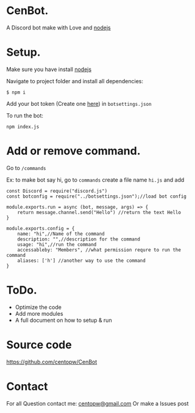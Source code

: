 CenBot.
===========

A Discord bot make with Love and [nodejs](https://nodejs.org)


Setup.
=============

Make sure you have install [nodejs](https://nodejs.org)

Navigate to project folder and install all dependencies:
   
   ``$ npm i``

Add your bot token (Create one [here](https://discord.com/developers/applications)) in ``botsettings.json``

To run the bot:

   ``npm index.js``

Add or remove command.
=====================

Go to ``/commands`` 

Ex: to make bot say hi, go to ``commands`` create a file name ``hi.js`` and add

```node
const Discord = require("discord.js")
const botconfig = require("../botsettings.json");//load bot config

module.exports.run = async (bot, message, args) => {
    return message.channel.send("Hello") //return the text Hello
}

module.exports.config = {
    name: "hi",//Name of the command
    description: "",//description for the command
    usage: "hi",//run the command 
    accessableby: "Members", //what permission requre to run the command
    aliases: ['h'] //another way to use the command
}
```

ToDo.
====

 - Optimize the code
 - Add more modules
 - A full document on how to setup & run
 
 
Source code
===========

https://github.com/centopw/CenBot

Contact
=======
For all Question contact me:
centopw@gmail.com
Or make a Issues post 
